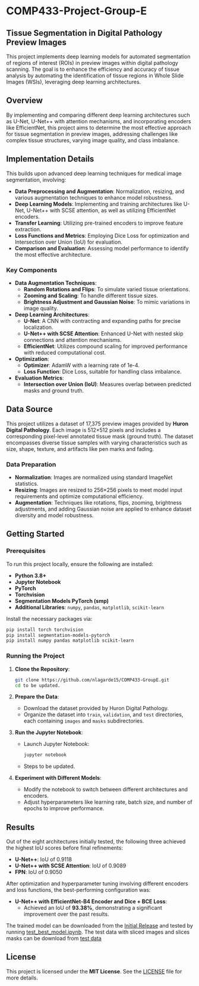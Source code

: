 # COMP433-Project-Group-E


## Tissue Segmentation in Digital Pathology Preview Images

This project implements deep learning models for automated segmentation of regions of interest (ROIs) in preview images within digital pathology scanning. The goal is to enhance the efficiency and accuracy of tissue analysis by automating the identification of tissue regions in Whole Slide Images (WSIs), leveraging deep learning architectures.

## Overview

By implementing and comparing different deep learning architectures such as U-Net, U-Net++ with attention mechanisms, and incorporating encoders like EfficientNet, this project aims to determine the most effective approach for tissue segmentation in preview images, addressing challenges like complex tissue structures, varying image quality, and class imbalance.

## Implementation Details

This builds upon advanced deep learning techniques for medical image segmentation, involving:

- **Data Preprocessing and Augmentation**: Normalization, resizing, and various augmentation techniques to enhance model robustness.
- **Deep Learning Models**: Implementing and training architectures like U-Net, U-Net++ with SCSE attention, as well as utilizing EfficientNet encoders.
- **Transfer Learning**: Utilizing pre-trained encoders to improve feature extraction.
- **Loss Functions and Metrics**: Employing Dice Loss for optimization and Intersection over Union (IoU) for evaluation.
- **Comparison and Evaluation**: Assessing model performance to identify the most effective architecture.

### Key Components

- **Data Augmentation Techniques**:
  - **Random Rotations and Flips**: To simulate varied tissue orientations.
  - **Zooming and Scaling**: To handle different tissue sizes.
  - **Brightness Adjustment and Gaussian Noise**: To mimic variations in image quality.
- **Deep Learning Architectures**:
  - **U-Net**: A CNN with contracting and expanding paths for precise localization.
  - **U-Net++ with SCSE Attention**: Enhanced U-Net with nested skip connections and attention mechanisms.
  - **EfficientNet**: Utilizes compound scaling for improved performance with reduced computational cost.
- **Optimization**:
  - **Optimizer**: AdamW with a learning rate of 1e-4.
  - **Loss Function**: Dice Loss, suitable for handling class imbalance.
- **Evaluation Metrics**:
  - **Intersection over Union (IoU)**: Measures overlap between predicted masks and ground truth.

## Data Source

This project utilizes a dataset of 17,375 preview images provided by **Huron Digital Pathology**. Each image is 512×512 pixels and includes a corresponding pixel-level annotated tissue mask (ground truth). The dataset encompasses diverse tissue samples with varying characteristics such as size, shape, texture, and artifacts like pen marks and fading.

### Data Preparation

- **Normalization**: Images are normalized using standard ImageNet statistics.
- **Resizing**: Images are resized to 256×256 pixels to meet model input requirements and optimize computational efficiency.
- **Augmentation**: Techniques like rotations, flips, zooming, brightness adjustments, and adding Gaussian noise are applied to enhance dataset diversity and model robustness.

## Getting Started

### Prerequisites

To run this project locally, ensure the following are installed:

- **Python 3.8+**
- **Jupyter Notebook**
- **PyTorch**
- **Torchvision**
- **Segmentation Models PyTorch (smp)**
- **Additional Libraries**: `numpy`, `pandas`, `matplotlib`, `scikit-learn`

Install the necessary packages via:

```bash
pip install torch torchvision
pip install segmentation-models-pytorch
pip install numpy pandas matplotlib scikit-learn
```

### Running the Project

1. **Clone the Repository**:

   ```bash
   git clone https://github.com/nlagarde15/COMP433-GroupE.git
   cd to be updated.
   ```

2. **Prepare the Data**:

   - Download the dataset provided by Huron Digital Pathology.
   - Organize the dataset into `train`, `validation`, and `test` directories, each containing `images` and `masks` subdirectories.

3. **Run the Jupyter Notebook**:

   - Launch Jupyter Notebook:

     ```bash
     jupyter notebook
     ```

   - Steps to be updated.

4. **Experiment with Different Models**:

   - Modify the notebook to switch between different architectures and encoders.
   - Adjust hyperparameters like learning rate, batch size, and number of epochs to improve performance.

## Results

Out of the eight architectures initially tested, the following three achieved the highest IoU scores before final refinements:

- **U-Net++**: IoU of 0.9118
- **U-Net++ with SCSE Attention**: IoU of 0.9089
- **FPN**: IoU of 0.9050

After optimization and hyperparameter tuning involving different encoders and loss functions, the best-performing configuration was:

- **U-Net++ with EfficientNet-B4 Encoder and Dice + BCE Loss**:
  - Achieved an IoU of **93.38%**, demonstrating a significant improvement over the past results.
 
The trained model can be downloaded from the [Initial Release](https://github.com/nlagarde15/COMP433-GroupE/releases/tag/v1.0.0)
and tested by running [test_best_model.ipynb](test_best_model).
The test data with sliced images and slices masks can be download from [test data](https://github.com/nlagarde15/COMP433-GroupE/tree/main/Test%20Dataset)

## License

This project is licensed under the **MIT License**. See the [LICENSE](LICENSE.txt) file for more details.

 
